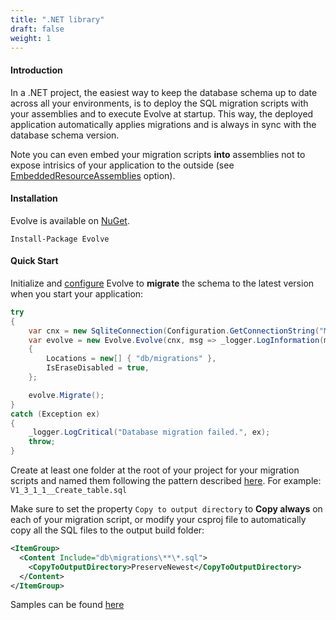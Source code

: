 ```yaml
---
title: ".NET library"
draft: false
weight: 1
---
```


#### Introduction

In a .NET project, the easiest way to keep the database schema up to date across all your environments, is to deploy the SQL migration scripts with your assemblies and to execute Evolve at startup. This way, the deployed application automatically applies migrations and is always in sync with the database schema version.

<i class="fas fa-info-circle"></i> Note you can even embed your migration scripts **into** assemblies not to expose intrisics of your application to the outside (see [EmbeddedResourceAssemblies](/configuration/#options) option).

#### Installation

Evolve is available on [NuGet](https://www.nuget.org/packages/Evolve).

```
Install-Package Evolve
```

#### Quick Start

<i class="far fa-hand-point-right"></i> Initialize and [configure](/configuration/#options) Evolve to **migrate** the schema to the latest version when you start your application:

```C#
try
{
    var cnx = new SqliteConnection(Configuration.GetConnectionString("MyDatabase"));
    var evolve = new Evolve.Evolve(cnx, msg => _logger.LogInformation(msg))
    {
        Locations = new[] { "db/migrations" },
        IsEraseDisabled = true,
    };

    evolve.Migrate();
}
catch (Exception ex)
{
    _logger.LogCritical("Database migration failed.", ex);
    throw;
}
```

<i class="far fa-hand-point-right"></i> Create at least one folder at the root of your project for your migration scripts and named them following the pattern described [here](/configuration/#naming-pattern). For example: `V1_3_1_1__Create_table.sql`

<i class="far fa-hand-point-right"></i> Make sure to set the property `Copy to output directory` to **Copy always** on each of your migration script, or modify your csproj file to automatically copy all the SQL files to the output build folder:

```xml
<ItemGroup>
  <Content Include="db\migrations\**\*.sql">
    <CopyToOutputDirectory>PreserveNewest</CopyToOutputDirectory>
  </Content>
</ItemGroup>
```

<i class="fa fa-info-circle"></i> Samples can be found [here](/samples)